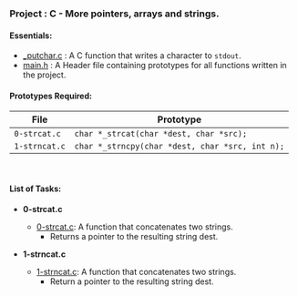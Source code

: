 <h3>Project : C - More pointers, arrays and strings.</h3>

<h4>Essentials:</h4>

* [_putchar.c](./_putchar.c) : A C function that writes a character to `stdout`.
* [main.h](./main.h) : A Header file containing prototypes for all functions written in the project.

<h4>Prototypes Required:</h4>

| File          | Prototype                                               |
| ------------  | ------------------------------------------------------- |
| `0-strcat.c`  | `char *_strcat(char *dest, char *src);`                 |
| `1-strncat.c` | `char *_strncpy(char *dest, char *src, int n);`         |

<br>
<h4>List of Tasks:</h4>

* **0-strcat.c**
  * [0-strcat.c](./0-strcat.c): A function that concatenates two strings.
    * Returns a pointer to the resulting string dest.

* **1-strncat.c**
  * [1-strncat.c](./1-strncat.c): A function that concatenates two strings.
    * Return a pointer to the resulting string dest.
